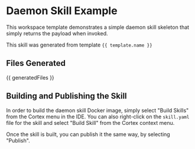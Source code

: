 # Daemon Skill Example

This workspace template demonstrates a simple daemon skill skeleton that simply returns the payload when invoked.

This skill was generated from template `{{ template.name }}`

## Files Generated
{{ generatedFiles }}

## Building and Publishing the Skill

In order to build the daemon skill Docker image, simply select "Build Skills" from the Cortex menu in the IDE.  You can also right-click on the `skill.yaml` file for the skill and select "Build Skill" from the Cortex context menu.

Once the skill is built, you can publish it the same way, by selecting "Publish".

